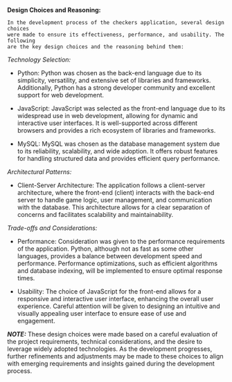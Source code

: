 **Design Choices and Reasoning:**

    In the development process of the checkers application, several design choices 
    were made to ensure its effectiveness, performance, and usability. The following 
    are the key design choices and the reasoning behind them:

*Technology Selection:*

- Python: Python was chosen as the back-end language due to its simplicity, versatility, and extensive set of libraries and frameworks. Additionally, Python has a strong developer community and excellent support for web development.

- JavaScript: JavaScript was selected as the front-end language due to its widespread use in web development, allowing for dynamic and interactive user interfaces. It is well-supported across different browsers and provides a rich ecosystem of libraries and frameworks.

- MySQL: MySQL was chosen as the database management system due to its reliability, scalability, and wide adoption. It offers robust features for handling structured data and provides efficient query performance.

*Architectural Patterns:*

- Client-Server Architecture: The application follows a client-server architecture, where the front-end (client) interacts with the back-end server to handle game logic, user management, and communication with the database. This architecture allows for a clear separation of concerns and facilitates scalability and maintainability.

*Trade-offs and Considerations:*

- Performance: Consideration was given to the performance requirements of the application. Python, although not as fast as some other languages, provides a balance between development speed and performance. Performance optimizations, such as efficient algorithms and database indexing, will be implemented to ensure optimal response times.

- Usability: The choice of JavaScript for the front-end allows for a responsive and interactive user interface, enhancing the overall user experience. Careful attention will be given to designing an intuitive and visually appealing user interface to ensure ease of use and engagement.

**_NOTE:_** These design choices were made based on a careful evaluation of the project requirements, technical considerations, and the desire to leverage widely adopted technologies. As the development progresses, further refinements and adjustments may be made to these choices to align with emerging requirements and insights gained during the development process.